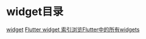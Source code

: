<!--
 * @Author: tangdaoyong
 * @Date: 2021-05-27 11:25:40
 * @LastEditors: tangdaoyong
 * @LastEditTime: 2021-05-27 11:26:43
 * @Description: widget目录
-->
# widget目录

[widget](https://flutterchina.club/widgets/)
[Flutter widget 索引浏览Flutter中的所有widgets](https://flutterchina.club/widgets/widgetindex/)